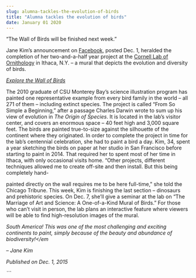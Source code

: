 ```yaml
---
slug: alumna-tackles-the-evolution-of-birds
title: "Alumna tackles the evolution of birds"
date: January 01 2020
---
```


 
<p>“The Wall of Birds will be finished next week.”</p>
<p>
  Jane Kim’s announcement on
  <a href="https://www.facebook.com/InkDwell">Facebook</a>, posted Dec. 1,
  heralded the completion of her two&#45;and&#45;a&#45;half year project at the
  <a href="https://www.birds.cornell.edu/Page.aspx?pid=1478#"
    >Cornell Lab of Ornithology</a
  >
  in Ithaca, N.Y. – a mural that depicts the evolution and diversity of birds.
</p>
<p>
  <em
    ><a href="https://academy.allaboutbirds.org/wallofbirds/"
      >Explore the Wall of Birds</a
    ></em
  >
</p>
<p>
  The 2010 graduate of CSU Monterey Bay’s science illustration program has
  painted one representative example from every bird family in the world – all
  271 of them – including extinct species. The project is called “From So Simple
  a Beginning,” after a passage Charles Darwin wrote to sum up his view of
  evolution in <em>The Origin of Species</em>. It is located in the lab’s
  visitor center, and covers an enormous space – 40 feet high and 3,000 square
  feet. The birds are painted true&#45;to&#45;size against the silhouette of the
  continent where they originated. In order to complete the project in time for
  the lab’s centennial celebration, she had to paint a bird a day. Kim, 34,
  spent a year sketching the birds on paper at her studio in San Francisco
  before starting to paint in 2014. That required her to spent most of her time
  in Ithaca, with only occasional visits home. “Other projects, different
  techniques allowed me to create off&#45;site and then install. But this being
  completely hand&#45;
</p>
<p>
  painted directly on the wall requires me to be here full&#45;time," she told
  the Chicago Tribune. This week, Kim is finishing the last section – dinosaurs
  and prehistoric species. On Dec. 7, she’ll give a seminar at the lab on “The
  Marriage of Art and Science: A One&#45;of&#45;a&#45;Kind Mural of Birds.” For
  those who can’t visit in person, the lab plans an interactive feature where
  viewers will be able to find high&#45;resolution images of the mural.

  <em
    >South America! This was one of the most challenging and exciting continents
    to paint, simply because of the beauty and abundance of biodiversity!</em
  >
  – Jane Kim
</p>
<p><em>Published on Dec. 1, 2015</em></p>
```
